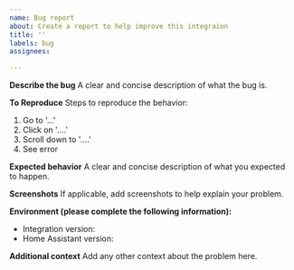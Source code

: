 ```yaml
---
name: Bug report
about: Create a report to help improve this integraion
title: ''
labels: bug
assignees:

---
```


**Describe the bug**
A clear and concise description of what the bug is.

**To Reproduce**
Steps to reproduce the behavior:
1. Go to '...'
2. Click on '....'
3. Scroll down to '....'
4. See error

**Expected behavior**
A clear and concise description of what you expected to happen.

**Screenshots**
If applicable, add screenshots to help explain your problem.

**Environment (please complete the following information):**
 - Integration version:
 - Home Assistant version: 

**Additional context**
Add any other context about the problem here.

